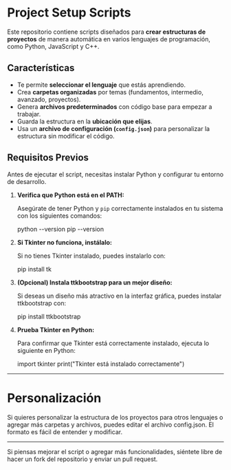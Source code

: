 # Project Setup Scripts

Este repositorio contiene scripts diseñados para **crear estructuras de proyectos** de manera automática en varios lenguajes de programación, como Python, JavaScript y C++. 

## Características

- Te permite **seleccionar el lenguaje** que estás aprendiendo.
- Crea **carpetas organizadas** por temas (fundamentos, intermedio, avanzado, proyectos).
- Genera **archivos predeterminados** con código base para empezar a trabajar.
- Guarda la estructura en la **ubicación que elijas**.
- Usa un **archivo de configuración (`config.json`)** para personalizar la estructura sin modificar el código.

## Requisitos Previos

Antes de ejecutar el script, necesitas instalar Python y configurar tu entorno de desarrollo.

1. **Verifica que Python está en el PATH:**

   Asegúrate de tener Python y `pip` correctamente instalados en tu sistema con los siguientes comandos:
 
   python --version
   pip --version

2. **Si Tkinter no funciona, instálalo:**

   Si no tienes Tkinter instalado, puedes instalarlo con:
 
    pip install tk

3. **(Opcional) Instala ttkbootstrap para un mejor diseño:**

   Si deseas un diseño más atractivo en la interfaz gráfica, puedes instalar ttkbootstrap con: 
 
   pip install ttkbootstrap


4. **Prueba Tkinter en Python:**

   Para confirmar que Tkinter está correctamente instalado, ejecuta lo siguiente en Python:
   
    import tkinter
    print("Tkinter está instalado correctamente")

--------------------------------------------------------------------------------
# Personalización
Si quieres personalizar la estructura de los proyectos para otros lenguajes o agregar más carpetas y archivos, puedes editar el archivo config.json. El formato es fácil de entender y modificar.

--------------------------------------------------------------------------------
Si piensas mejorar el script o agregar más funcionalidades, siéntete libre de hacer un fork del repositorio y enviar un pull request.



